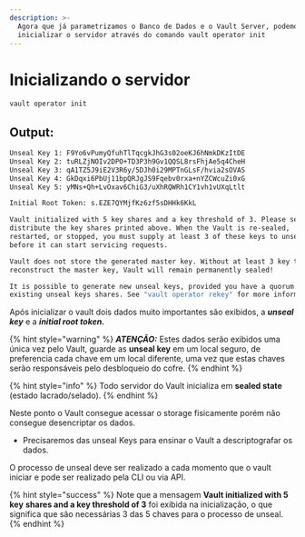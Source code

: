 ```yaml
---
description: >-
  Agora que já parametrizamos o Banco de Dados e o Vault Server, podemos
  inicializar o servidor através do comando vault operator init
---
```


# Inicializando o servidor

```sh
vault operator init 
```

## Output:

```sh
Unseal Key 1: F9Yo6vPumyQfuhTlTqcgkJhG3s02oeKJ6hNmkDKzItDE
Unseal Key 2: tuRLZjNOIv2DPO+TD3P3h9Gv1QQSL8rsFhjAe5q4CheH
Unseal Key 3: qA1TZ5J9iE2V3R6y/5DJh0i29MPTnGLsF/hvia2sOVAS
Unseal Key 4: GkDqxi6PbUj11bpQRJgJS9Fqebv0rxa+nYZCWcuZi0xG
Unseal Key 5: yMNs+Qh+LvOxav6ChiG3/uXhRQWRh1CY1vh1vUXqLtlt

Initial Root Token: s.EZE7QYMjfKz6zf5sDHHk6KkL

Vault initialized with 5 key shares and a key threshold of 3. Please securely
distribute the key shares printed above. When the Vault is re-sealed,
restarted, or stopped, you must supply at least 3 of these keys to unseal it
before it can start servicing requests.

Vault does not store the generated master key. Without at least 3 key to
reconstruct the master key, Vault will remain permanently sealed!

It is possible to generate new unseal keys, provided you have a quorum of
existing unseal keys shares. See "vault operator rekey" for more information.
```

Após inicializar o vault dois dados muito importantes são exibidos, a _**unseal key**_ e a _**initial root token.**_

{% hint style="warning" %}
_**ATENÇÃO:**_ Estes dados serão exibidos uma única vez  pelo Vault, guarde as **unseal key** em um local seguro, de preferencia cada chave em um local diferente, uma vez que estas chaves serão responsáveis pelo desbloqueio do cofre.
{% endhint %}

{% hint style="info" %}
Todo servidor do Vault inicializa em **sealed state** (estado lacrado/selado).
{% endhint %}

Neste ponto o Vault consegue acessar o storage fisicamente porém não consegue desencriptar os dados.

* Precisaremos das unseal Keys para ensinar o Vault a descriptografar os dados.

O processo de unseal deve ser realizado a cada momento que o vault iniciar e pode ser realizado pela CLI ou via API.&#x20;

{% hint style="success" %}
Note que a mensagem **Vault initialized with 5 key** **shares and a key threshold of 3** foi exibida na inicialização, o que significa que são necessárias 3 das 5 chaves para o processo de unseal.
{% endhint %}
